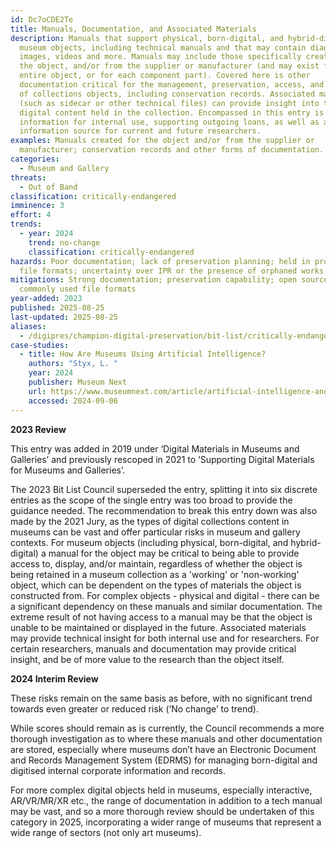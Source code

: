 ```yaml
---
id: Dc7oCDE2Te
title: Manuals, Documentation, and Associated Materials
description: Manuals that support physical, born-digital, and hybrid-digital
  museum objects, including technical manuals and that may contain diagrams,
  images, videos and more. Manuals may include those specifically created for
  the object, and/or from the supplier or manufacturer (and may exist for the
  entire object, or for each component part). Covered here is other
  documentation critical for the management, preservation, access, and display
  of collections objects, including conservation records. Associated materials
  (such as sidecar or other technical files) can provide insight into the
  digital content held in the collection. Encompassed in this entry is both
  information for internal use, supporting outgoing loans, as well as an
  information source for current and future researchers.
examples: Manuals created for the object and/or from the supplier or
  manufacturer; conservation records and other forms of documentation.
categories:
  - Museum and Gallery
threats:
  - Out of Band
classification: critically-endangered
imminence: 3
effort: 4
trends:
  - year: 2024
    trend: no-change
    classification: critically-endangered
hazards: Poor documentation; lack of preservation planning; held in proprietary
  file formats; uncertainty over IPR or the presence of orphaned works
mitigations: Strong documentation; preservation capability; open source or
  commonly used file formats
year-added: 2023
published: 2025-08-25
last-updated: 2025-08-25
aliases:
  - /digipres/champion-digital-preservation/bit-list/critically-endangered/bitlist-manuals-docs-associated-materials
case-studies:
  - title: How Are Museums Using Artificial Intelligence?
    authors: "Styx, L. "
    year: 2024
    publisher: Museum Next
    url: https://www.museumnext.com/article/artificial-intelligence-and-the-future-of-museums/
    accessed: 2024-09-06
---
```

**2023 Review**

This entry was added in 2019 under ‘Digital Materials in Museums and Galleries’ and previously rescoped in 2021 to ‘Supporting Digital Materials for Museums and Galleries’.

The 2023 Bit List Council superseded the entry, splitting it into six discrete entries as the scope of the single entry was too broad to provide the guidance needed. The recommendation to break this entry down was also made by the 2021 Jury, as the types of digital collections content in museums can be vast and offer particular risks in museum and gallery contexts. For museum objects (including physical, born-digital, and hybrid-digital) a manual for the object may be critical to being able to provide access to, display, and/or maintain, regardless of whether the object is being retained in a museum collection as a 'working' or 'non-working' object, which can be dependent on the types of materials the object is constructed from. For complex objects - physical and digital - there can be a significant dependency on these manuals and similar documentation. The extreme result of not having access to a manual may be that the object is unable to be maintained or displayed in the future. Associated materials may provide technical insight for both internal use and for researchers. For certain researchers, manuals and documentation may provide critical insight, and be of more value to the research than the object itself.

**2024 Interim Review**

These risks remain on the same basis as before, with no significant trend towards even greater or reduced risk (‘No change’ to trend).

While scores should remain as is currently, the Council recommends a more thorough investigation as to where these manuals and other documentation are stored, especially where museums don’t have an Electronic Document and Records Management System (EDRMS) for managing born-digital and digitised internal corporate information and records.

For more complex digital objects held in museums, especially interactive, AR/VR/MR/XR etc., the range of documentation in addition to a tech manual may be vast, and so a more thorough review should be undertaken of this category in 2025, incorporating a wider range of museums that represent a wide range of sectors (not only art museums).

